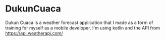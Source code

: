 # DukunCuaca
Dukun Cuaca is a weather forecast application that I made as a form of training for myself as a mobile developer. I'm using kotlin and the API from https://api.weatherapi.com/
